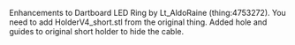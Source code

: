 Enhancements to Dartboard LED Ring by Lt_AldoRaine (thing:4753272).
You need to add HolderV4_short.stl from the original thing.
Added hole and guides to original short holder to hide the cable.